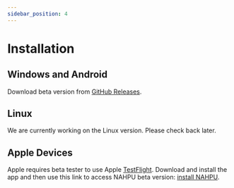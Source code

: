 ```yaml
---
sidebar_position: 4
---
```


# Installation

## Windows and Android

Download beta version from [GitHub Releases](https://github.com/hhandika/nahpu/releases).

## Linux

We are currently working on the Linux version. Please check back later.

## Apple Devices

Apple requires beta tester to use Apple [TestFlight](https://developer.apple.com/testflight/). Download and install the app and then use this link to access NAHPU beta version: [install NAHPU](https://testflight.apple.com/join/DRG6yUfb).
